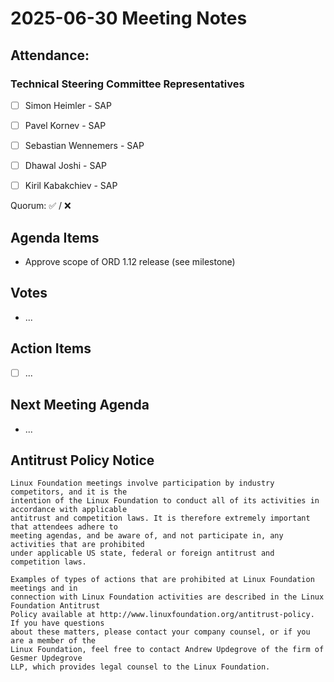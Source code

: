 # 2025-06-30 Meeting Notes

## Attendance:

### Technical Steering Committee Representatives

- [ ] Simon Heimler - SAP
- [ ] Pavel Kornev - SAP
- [ ] Sebastian Wennemers - SAP
- [ ] Dhawal Joshi - SAP
- [ ] Kiril Kabakchiev - SAP


Quorum: ✅ / ❌

## Agenda Items

- Approve scope of ORD 1.12 release (see milestone) 

## Votes

- ...

## Action Items

- [ ] ...

## Next Meeting Agenda

- ...

## Antitrust Policy Notice

	Linux Foundation meetings involve participation by industry competitors, and it is the 
	intention of the Linux Foundation to conduct all of its activities in accordance with applicable 
	antitrust and competition laws. It is therefore extremely important that attendees adhere to 
	meeting agendas, and be aware of, and not participate in, any activities that are prohibited 
	under applicable US state, federal or foreign antitrust and competition laws.

	Examples of types of actions that are prohibited at Linux Foundation meetings and in 
	connection with Linux Foundation activities are described in the Linux Foundation Antitrust 
	Policy available at http://www.linuxfoundation.org/antitrust-policy. If you have questions 
	about these matters, please contact your company counsel, or if you are a member of the 
	Linux Foundation, feel free to contact Andrew Updegrove of the firm of Gesmer Updegrove 
	LLP, which provides legal counsel to the Linux Foundation.
